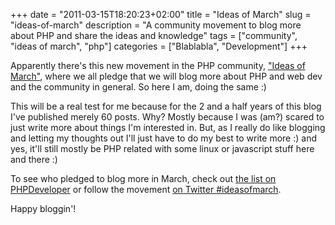 +++
date = "2011-03-15T18:20:23+02:00"
title = "Ideas of March"
slug = "ideas-of-march"
description = "A community movement to blog more about PHP and share the ideas and knowledge"
tags = ["community", "ideas of march", "php"]
categories = ["Blablabla", "Development"]
+++
<p>Apparently there's this new movement in the PHP community, <a href="http://www.phpdeveloper.org/news/16047">"Ideas of March"</a>, where we all pledge that we will blog more about PHP and web dev and the community in general. So here I am, doing the same :)</p>
<p>This will be a real test for me because for the 2 and a half years of this blog I've published merely 60 posts. Why? Mostly because I was (am?) scared to just write more about things I'm interested in. But, as I really do like blogging and letting my thoughts out I'll just have to do my best to write more :) and yes, it'll still mostly be PHP related with some linux or javascript stuff here and there :)</p>
<p>To see who pledged to blog more in March, check out <a href="http://www.phpdeveloper.org/news/16047">the list on PHPDeveloper</a> or follow the movement <a href="http://search.twitter.com/search?q=%23ideasofmarch">on Twitter #ideasofmarch</a>.</p>
<p>Happy bloggin'!</p>
